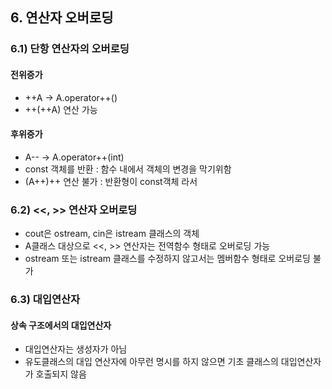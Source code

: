 ## 6. 연산자 오버로딩
### 6.1) 단항 연산자의 오버로딩
#### 전위증가
- ++A -> A.operator++()
- ++(++A) 연산 가능
#### 후위증가
- A-- -> A.operator++(int)
- const 객체를 반환 : 함수 내에서 객체의 변경을 막기위함
- (A++)++ 연산 불가 : 반환형이 const객체 라서
### 6.2) <<, >> 연산자 오버로딩
- cout은 ostream, cin은 istream 클래스의 객체
- A클래스 대상으로 <<, >> 연산자는 전역함수 형태로 오버로딩 가능
- ostream 또는 istream 클래스를 수정하지 않고서는 멤버함수 형태로 오버로딩 불가
### 6.3) 대입연산자
#### 상속 구조에서의 대입연산자
- 대입연산자는 생성자가 아님
- 유도클래스의 대입 연산자에 아무런 명시를 하지 않으면 기초 클래스의 대입연산자가 호출되지 않음